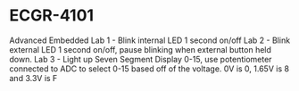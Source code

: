 # ECGR-4101
Advanced Embedded
Lab 1 - Blink internal LED 1 second on/off
Lab 2 - Blink external LED 1 second on/off, pause blinking when external button held down.
Lab 3 - Light up Seven Segment Display 0-15, use potentiometer connected to ADC to select 0-15 based off of the voltage.
0V is 0, 1.65V is 8 and 3.3V is F
